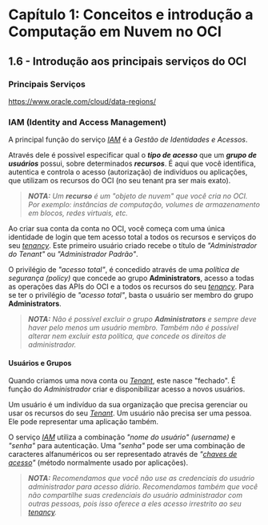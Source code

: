 # Capítulo 1: Conceitos e introdução a Computação em Nuvem no OCI

## 1.6 - Introdução aos principais serviços do OCI

### __Principais Serviços__

https://www.oracle.com/cloud/data-regions/

### __IAM (Identity and Access Management)__

A principal função do serviço _[IAM](https://docs.oracle.com/pt-br/iaas/Content/Identity/Concepts/overview.htm)_ é a _Gestão de Identidades e Acessos_. 

Através dele é possivel especificar qual o **_tipo de acesso_** que um **_grupo de usuários_** possui, sobre determinados **_recursos_**. É aqui que você identifica, autentica e controla o acesso (autorização) de indivíduos ou aplicações, que utilizam os recursos do OCI (no seu tenant pra ser mais exato).

>_**__NOTA:__** Um **recurso** é um "objeto de nuvem" que você cria no OCI. Por exemplo: instâncias de computação, volumes de armazenamento em blocos, redes virtuais, etc._

Ao criar sua conta da conta no OCI, você começa com uma única identidade de login que tem acesso total a todos os recursos e serviços do seu _[tenancy](https://docs.oracle.com/pt-br/iaas/Content/Identity/Tasks/managingtenancy.htm)_. Este primeiro usuário criado recebe o título de _"Administrador do Tenant"_ ou _"Administrador Padrão"_. 

O privilégio de _"acesso total"_, é concedido através de uma _política de segurança (policy)_ que concede ao grupo **Administrators**, acesso a todas as operações das APIs do OCI e a todos os recursos do seu _[tenancy](https://docs.oracle.com/pt-br/iaas/Content/Identity/Tasks/managingtenancy.htm)_. Para se ter o privilégio de _"acesso total"_, basta o usuário ser membro do grupo **Administrators**. 

>_**__NOTA:__** Não é possível excluir o grupo **Administrators** e sempre deve haver pelo menos um usuário membro. Também não é possível alterar nem excluir esta política, que concede os direitos de administrador._

#### __Usuários e Grupos__

Quando criamos uma nova conta ou _[Tenant](https://docs.oracle.com/pt-br/iaas/Content/Identity/Tasks/managingtenancy.htm)_, este nasce "fechado". É função do _Administrador_ criar e disponibilizar acesso a novos usuários.

Um usuário é um indivíduo da sua organização que precisa gerenciar ou usar os recursos do seu _[Tenant](https://docs.oracle.com/pt-br/iaas/Content/Identity/Tasks/managingtenancy.htm)_. Um usuário não precisa ser uma pessoa. Ele pode representar uma aplicação também. 

O serviço _[IAM](https://docs.oracle.com/pt-br/iaas/Content/Identity/Concepts/overview.htm)_ utiliza a combinação _"nome do usuário" (username)_ e _"senha"_ para autenticação. Uma _"senha"_ pode ser uma combinação de caracteres alfanuméricos ou ser representado através de _"[chaves de acesso](https://docs.oracle.com/pt-br/iaas/Content/Identity/Concepts/usercredentials.htm)"_ (método normalmente usado por aplicações).

>_**__NOTA:__** Recomendamos que você não use as credenciais do usuário administrador para acesso diário. Recomendamos também que você não compartilhe suas credenciais do usuário administrador com outras pessoas, pois isso oferece a eles acesso irrestrito ao seu [tenancy](https://docs.oracle.com/pt-br/iaas/Content/Identity/Tasks/managingtenancy.htm)._